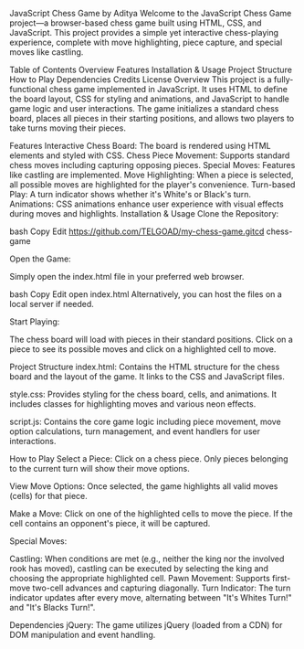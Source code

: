 JavaScript Chess Game by Aditya
Welcome to the JavaScript Chess Game project—a browser-based chess game built using HTML, CSS, and JavaScript. This project provides a simple yet interactive chess-playing experience, complete with move highlighting, piece capture, and special moves like castling.

Table of Contents
Overview
Features
Installation & Usage
Project Structure
How to Play
Dependencies
Credits
License
Overview
This project is a fully-functional chess game implemented in JavaScript. It uses HTML to define the board layout, CSS for styling and animations, and JavaScript to handle game logic and user interactions. The game initializes a standard chess board, places all pieces in their starting positions, and allows two players to take turns moving their pieces.

Features
Interactive Chess Board: The board is rendered using HTML elements and styled with CSS.
Chess Piece Movement: Supports standard chess moves including capturing opposing pieces.
Special Moves: Features like castling are implemented.
Move Highlighting: When a piece is selected, all possible moves are highlighted for the player's convenience.
Turn-based Play: A turn indicator shows whether it's White's or Black's turn.
Animations: CSS animations enhance user experience with visual effects during moves and highlights.
Installation & Usage
Clone the Repository:

bash
Copy
Edit
https://github.com/TELGOAD/my-chess-game.gitcd chess-game

Open the Game:

Simply open the index.html file in your preferred web browser.

bash
Copy
Edit
open index.html
Alternatively, you can host the files on a local server if needed.

Start Playing:

The chess board will load with pieces in their standard positions. Click on a piece to see its possible moves and click on a highlighted cell to move.

Project Structure
index.html:
Contains the HTML structure for the chess board and the layout of the game. It links to the CSS and JavaScript files.

style.css:
Provides styling for the chess board, cells, and animations. It includes classes for highlighting moves and various neon effects.

script.js:
Contains the core game logic including piece movement, move option calculations, turn management, and event handlers for user interactions.

How to Play
Select a Piece:
Click on a chess piece. Only pieces belonging to the current turn will show their move options.

View Move Options:
Once selected, the game highlights all valid moves (cells) for that piece.

Make a Move:
Click on one of the highlighted cells to move the piece. If the cell contains an opponent's piece, it will be captured.

Special Moves:

Castling: When conditions are met (e.g., neither the king nor the involved rook has moved), castling can be executed by selecting the king and choosing the appropriate highlighted cell.
Pawn Movement: Supports first-move two-cell advances and capturing diagonally.
Turn Indicator:
The turn indicator updates after every move, alternating between "It's Whites Turn!" and "It's Blacks Turn!".

Dependencies
jQuery:
The game utilizes jQuery (loaded from a CDN) for DOM manipulation and event handling.
